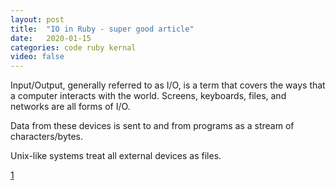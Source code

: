 ```yaml
---
layout: post
title:  "IO in Ruby - super good article"
date:   2020-01-15
categories: code ruby kernal
video: false
---
```


Input/Output, generally referred to as I/O, is a term that covers the ways that a computer interacts with the world. Screens, keyboards, files, and networks are all forms of I/O. 

Data from these devices is sent to and from programs as a stream of characters/bytes.

Unix-like systems treat all external devices as files. 

[1]

[1]: //thoughtbot.com/blog/io-in-ruby



